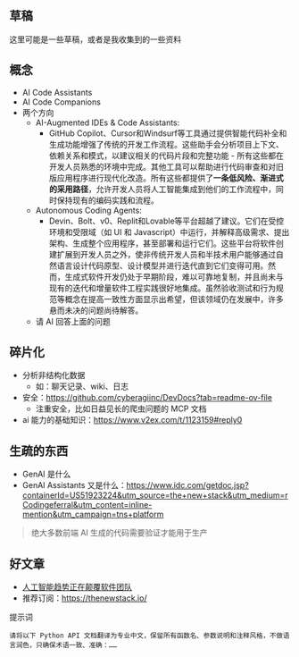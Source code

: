 ## 草稿
这里可能是一些草稿，或者是我收集到的一些资料


## 概念
- AI Code Assistants
- AI Code Companions
- 两个方向
  - AI-Augmented IDEs & Code Assistants:
    - GitHub Copilot、Cursor和Windsurf等工具通过提供智能代码补全和生成功能增强了传统的开发工作流程。这些助手会分析项目上下文、依赖关系和模式，以建议相关的代码片段和完整功能 - 所有这些都在开发人员熟悉的环境中完成。其他工具可以帮助进行代码审查和对旧版应用程序进行现代化改造。所有这些都提供了**一条低风险、渐进式的采用路径**，允许开发人员将人工智能集成到他们的工作流程中，同时保持现有的编码实践和流程。
  - Autonomous Coding Agents:
    - Devin、Bolt、v0、Replit和Lovable等平台超越了建议。它们在受控环境和受限域（如 UI 和 Javascript）中运行，并解释高级需求、提出架构、生成整个应用程序，甚至部署和运行它们。这些平台将软件创建扩展到开发人员之外，使非传统开发人员和半技术用户能够通过自然语言设计代码原型、设计模型并进行迭代直到它们变得可用。然而，生成式软件开发仍处于早期阶段，难以可靠地复制，并且尚未与现有的迭代和增量软件工程实践很好地集成。虽然验收测试和行为规范等概念在提高一致性方面显示出希望，但该领域仍在发展中，许多悬而未决的问题尚待解答。
  - 请 AI 回答上面的问题



## 碎片化
- 分析非结构化数据
  - 如：聊天记录、wiki、日志
- 安全：https://github.com/cyberagiinc/DevDocs?tab=readme-ov-file
  - 注重安全，比如日益见长的爬虫问题的 MCP 文档
- ai 能力的基础知识：https://www.v2ex.com/t/1123159#reply0

## 生疏的东西
- GenAI 是什么
- GenAI  Assistants 又是什么：https://www.idc.com/getdoc.jsp?containerId=US51923224&utm_source=the+new+stack&utm_medium=rCodingeferral&utm_content=inline-mention&utm_campaign=tns+platform

> 绝大多数前端 AI 生成的代码需要验证才能用于生产

## 好文章
- [人工智能趋势正在颠覆软件团队](https://www.infoq.com/articles/ai-trends-disrupting-software-teams/)
- 推荐订阅：https://thenewstack.io/



提示词

```
请将以下 Python API 文档翻译为专业中文，保留所有函数名、参数说明和注释风格，不做语言润色，只确保术语一致、准确：……
```

